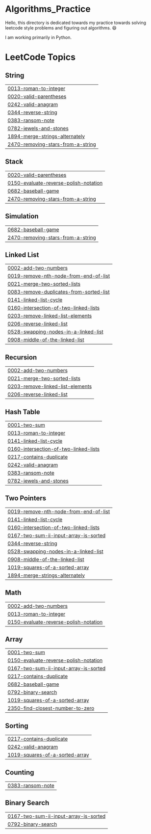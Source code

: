 # Algorithms_Practice

Hello, this directory is dedicated towards my practice towards solving leetcode style problems and figuring out algorithms. 😄

I am working primarily in Python.
<!---LeetCode Topics Start-->
# LeetCode Topics
## String
|  |
| ------- |
| [0013-roman-to-integer](https://github.com/yvett-codes/Algorithms_Practice/tree/master/0013-roman-to-integer) |
| [0020-valid-parentheses](https://github.com/yvett-codes/Algorithms_Practice/tree/master/0020-valid-parentheses) |
| [0242-valid-anagram](https://github.com/yvett-codes/Algorithms_Practice/tree/master/0242-valid-anagram) |
| [0344-reverse-string](https://github.com/yvett-codes/Algorithms_Practice/tree/master/0344-reverse-string) |
| [0383-ransom-note](https://github.com/yvett-codes/Algorithms_Practice/tree/master/0383-ransom-note) |
| [0782-jewels-and-stones](https://github.com/yvett-codes/Algorithms_Practice/tree/master/0782-jewels-and-stones) |
| [1894-merge-strings-alternately](https://github.com/yvett-codes/Algorithms_Practice/tree/master/1894-merge-strings-alternately) |
| [2470-removing-stars-from-a-string](https://github.com/yvett-codes/Algorithms_Practice/tree/master/2470-removing-stars-from-a-string) |
## Stack
|  |
| ------- |
| [0020-valid-parentheses](https://github.com/yvett-codes/Algorithms_Practice/tree/master/0020-valid-parentheses) |
| [0150-evaluate-reverse-polish-notation](https://github.com/yvett-codes/Algorithms_Practice/tree/master/0150-evaluate-reverse-polish-notation) |
| [0682-baseball-game](https://github.com/yvett-codes/Algorithms_Practice/tree/master/0682-baseball-game) |
| [2470-removing-stars-from-a-string](https://github.com/yvett-codes/Algorithms_Practice/tree/master/2470-removing-stars-from-a-string) |
## Simulation
|  |
| ------- |
| [0682-baseball-game](https://github.com/yvett-codes/Algorithms_Practice/tree/master/0682-baseball-game) |
| [2470-removing-stars-from-a-string](https://github.com/yvett-codes/Algorithms_Practice/tree/master/2470-removing-stars-from-a-string) |
## Linked List
|  |
| ------- |
| [0002-add-two-numbers](https://github.com/yvett-codes/Algorithms_Practice/tree/master/0002-add-two-numbers) |
| [0019-remove-nth-node-from-end-of-list](https://github.com/yvett-codes/Algorithms_Practice/tree/master/0019-remove-nth-node-from-end-of-list) |
| [0021-merge-two-sorted-lists](https://github.com/yvett-codes/Algorithms_Practice/tree/master/0021-merge-two-sorted-lists) |
| [0083-remove-duplicates-from-sorted-list](https://github.com/yvett-codes/Algorithms_Practice/tree/master/0083-remove-duplicates-from-sorted-list) |
| [0141-linked-list-cycle](https://github.com/yvett-codes/Algorithms_Practice/tree/master/0141-linked-list-cycle) |
| [0160-intersection-of-two-linked-lists](https://github.com/yvett-codes/Algorithms_Practice/tree/master/0160-intersection-of-two-linked-lists) |
| [0203-remove-linked-list-elements](https://github.com/yvett-codes/Algorithms_Practice/tree/master/0203-remove-linked-list-elements) |
| [0206-reverse-linked-list](https://github.com/yvett-codes/Algorithms_Practice/tree/master/0206-reverse-linked-list) |
| [0528-swapping-nodes-in-a-linked-list](https://github.com/yvett-codes/Algorithms_Practice/tree/master/0528-swapping-nodes-in-a-linked-list) |
| [0908-middle-of-the-linked-list](https://github.com/yvett-codes/Algorithms_Practice/tree/master/0908-middle-of-the-linked-list) |
## Recursion
|  |
| ------- |
| [0002-add-two-numbers](https://github.com/yvett-codes/Algorithms_Practice/tree/master/0002-add-two-numbers) |
| [0021-merge-two-sorted-lists](https://github.com/yvett-codes/Algorithms_Practice/tree/master/0021-merge-two-sorted-lists) |
| [0203-remove-linked-list-elements](https://github.com/yvett-codes/Algorithms_Practice/tree/master/0203-remove-linked-list-elements) |
| [0206-reverse-linked-list](https://github.com/yvett-codes/Algorithms_Practice/tree/master/0206-reverse-linked-list) |
## Hash Table
|  |
| ------- |
| [0001-two-sum](https://github.com/yvett-codes/Algorithms_Practice/tree/master/0001-two-sum) |
| [0013-roman-to-integer](https://github.com/yvett-codes/Algorithms_Practice/tree/master/0013-roman-to-integer) |
| [0141-linked-list-cycle](https://github.com/yvett-codes/Algorithms_Practice/tree/master/0141-linked-list-cycle) |
| [0160-intersection-of-two-linked-lists](https://github.com/yvett-codes/Algorithms_Practice/tree/master/0160-intersection-of-two-linked-lists) |
| [0217-contains-duplicate](https://github.com/yvett-codes/Algorithms_Practice/tree/master/0217-contains-duplicate) |
| [0242-valid-anagram](https://github.com/yvett-codes/Algorithms_Practice/tree/master/0242-valid-anagram) |
| [0383-ransom-note](https://github.com/yvett-codes/Algorithms_Practice/tree/master/0383-ransom-note) |
| [0782-jewels-and-stones](https://github.com/yvett-codes/Algorithms_Practice/tree/master/0782-jewels-and-stones) |
## Two Pointers
|  |
| ------- |
| [0019-remove-nth-node-from-end-of-list](https://github.com/yvett-codes/Algorithms_Practice/tree/master/0019-remove-nth-node-from-end-of-list) |
| [0141-linked-list-cycle](https://github.com/yvett-codes/Algorithms_Practice/tree/master/0141-linked-list-cycle) |
| [0160-intersection-of-two-linked-lists](https://github.com/yvett-codes/Algorithms_Practice/tree/master/0160-intersection-of-two-linked-lists) |
| [0167-two-sum-ii-input-array-is-sorted](https://github.com/yvett-codes/Algorithms_Practice/tree/master/0167-two-sum-ii-input-array-is-sorted) |
| [0344-reverse-string](https://github.com/yvett-codes/Algorithms_Practice/tree/master/0344-reverse-string) |
| [0528-swapping-nodes-in-a-linked-list](https://github.com/yvett-codes/Algorithms_Practice/tree/master/0528-swapping-nodes-in-a-linked-list) |
| [0908-middle-of-the-linked-list](https://github.com/yvett-codes/Algorithms_Practice/tree/master/0908-middle-of-the-linked-list) |
| [1019-squares-of-a-sorted-array](https://github.com/yvett-codes/Algorithms_Practice/tree/master/1019-squares-of-a-sorted-array) |
| [1894-merge-strings-alternately](https://github.com/yvett-codes/Algorithms_Practice/tree/master/1894-merge-strings-alternately) |
## Math
|  |
| ------- |
| [0002-add-two-numbers](https://github.com/yvett-codes/Algorithms_Practice/tree/master/0002-add-two-numbers) |
| [0013-roman-to-integer](https://github.com/yvett-codes/Algorithms_Practice/tree/master/0013-roman-to-integer) |
| [0150-evaluate-reverse-polish-notation](https://github.com/yvett-codes/Algorithms_Practice/tree/master/0150-evaluate-reverse-polish-notation) |
## Array
|  |
| ------- |
| [0001-two-sum](https://github.com/yvett-codes/Algorithms_Practice/tree/master/0001-two-sum) |
| [0150-evaluate-reverse-polish-notation](https://github.com/yvett-codes/Algorithms_Practice/tree/master/0150-evaluate-reverse-polish-notation) |
| [0167-two-sum-ii-input-array-is-sorted](https://github.com/yvett-codes/Algorithms_Practice/tree/master/0167-two-sum-ii-input-array-is-sorted) |
| [0217-contains-duplicate](https://github.com/yvett-codes/Algorithms_Practice/tree/master/0217-contains-duplicate) |
| [0682-baseball-game](https://github.com/yvett-codes/Algorithms_Practice/tree/master/0682-baseball-game) |
| [0792-binary-search](https://github.com/yvett-codes/Algorithms_Practice/tree/master/0792-binary-search) |
| [1019-squares-of-a-sorted-array](https://github.com/yvett-codes/Algorithms_Practice/tree/master/1019-squares-of-a-sorted-array) |
| [2350-find-closest-number-to-zero](https://github.com/yvett-codes/Algorithms_Practice/tree/master/2350-find-closest-number-to-zero) |
## Sorting
|  |
| ------- |
| [0217-contains-duplicate](https://github.com/yvett-codes/Algorithms_Practice/tree/master/0217-contains-duplicate) |
| [0242-valid-anagram](https://github.com/yvett-codes/Algorithms_Practice/tree/master/0242-valid-anagram) |
| [1019-squares-of-a-sorted-array](https://github.com/yvett-codes/Algorithms_Practice/tree/master/1019-squares-of-a-sorted-array) |
## Counting
|  |
| ------- |
| [0383-ransom-note](https://github.com/yvett-codes/Algorithms_Practice/tree/master/0383-ransom-note) |
## Binary Search
|  |
| ------- |
| [0167-two-sum-ii-input-array-is-sorted](https://github.com/yvett-codes/Algorithms_Practice/tree/master/0167-two-sum-ii-input-array-is-sorted) |
| [0792-binary-search](https://github.com/yvett-codes/Algorithms_Practice/tree/master/0792-binary-search) |
<!---LeetCode Topics End-->